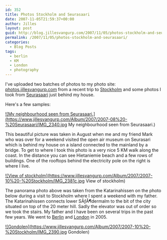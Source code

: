 ```yaml
---
id: 352
title: Photos Stockholm and Seurasaari
date: 2007-11-05T21:59:37+00:00
author: Jilles
layout: post
guid: http://blog.jillesvangurp.com/2007/11/05/photos-stockholm-and-seurasaari/
permalink: /2007/11/05/photos-stockholm-and-seurasaari/
categories:
  - Blog Posts
tags:
  - berlin
  - KM
  - London
  - photography
---
```

I've uploaded two batches of photos to my photo site: <a href="http://photos.jillesvangurp.com">photos.jillesvangurp.com</a> from a recent trip to <a href="http://photos.jillesvangurp.com/Album/2007/2007-10%20-%20Stockholm/index.html">Stockholm</a> and some photos I took from <a href="http://photos.jillesvangurp.com/Album/2007/2007-08%20-%20Seurasaari/index.html">Seurasaari</a> just behind my house.

Here's a few samples:

<a href="http://photos.jillesvangurp.com/Album/2007/2007-08%20-%20Seurasaari/IMG_2340.jpg">![My neighbourhood seen from Seurasaari.](https://www.jillesvangurp.com/Album/2007/2007-08%20-%20Seurasaari/IMG_2340.jpg My neighbourhood seen from Seurasaari.)</a>

This beautiful picture was taken in August when me and my friend Mark who was over for a weekend visited the open air museum on Seurasari which is behind my house on a island connected to the mainland by a bridge. To get to where I took this photo is a very nice 5 KM walk along the coast. In the distance you can see Hietaniemie beach and a few rows of buildings. One of the rooftops behind the electricity pole on the right is where I live.

<a href="http://photos.jillesvangurp.com/Album/2007/2007-10%20-%20Stockholm/IMG_2381c.jpg">![View of stockholm](https://www.jillesvangurp.com/Album/2007/2007-10%20-%20Stockholm/IMG_2381c.jpg View of stockholm)</a>

The panorama photo above was taken from the Katarinahissen on the photo below during a visit to Stockholm where I spent a weekend with my father. The Katarinahissen connects lower SÃƒÂ¶dermalm to the bit of the city situated on top of the 20 meter hill. Sadly the elevator was out of order so we took the stairs. My father and I have been on several trips in the past few years. We went to <a href="http://photos.jillesvangurp.com/Album/2005/2005%20I%20Berlin/index.html">Berlin</a> and <a href="http://photos.jillesvangurp.com/Album/2005/2005%20IV%20London/index.html">London</a> in 2005.

<a href="http://photos.jillesvangurp.com/Album/2007/2007-10%20-%20Stockholm/IMG_2390.jpg">![Gondolen](https://www.jillesvangurp.com/Album/2007/2007-10%20-%20Stockholm/IMG_2390.jpg Gondolen)</a>